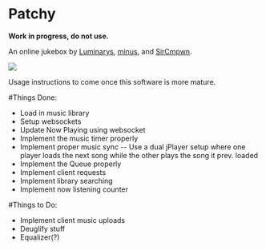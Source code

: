 # Patchy

**Work in progress, do not use.**

An online jukebox by [Luminarys](https://github.com/Luminarys), [minus](https://github.com/minus7), and [SirCmpwn](https://github.com/SirCmpwn).

![](http://i.imgur.com/LIUu8HZ.png)

Usage instructions to come once this software is more mature.

#Things Done:
* Load in music library
* Setup websockets
* Update Now Playing using websocket
* Implement the music timer properly 
* Implement proper music sync -- Use a dual jPlayer setup where one player loads the next song while the other plays the song it prev. loaded
* Implement the Queue properly
* Implement client requests
* Implement library searching
* Implement now listening counter

#Things to Do:
* Implement client music uploads
* Deuglify stuff
* Equalizer(?)
